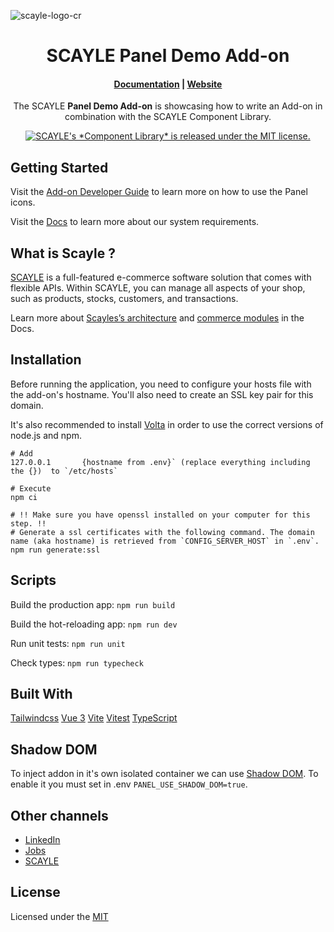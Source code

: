 ![scayle-logo-cr](https://cdn-prod.scayle.com/public/media/general/SCAYLE-Commerce-Engine-header.png)

<h1 align="center">
  SCAYLE Panel Demo Add-on
</h1>

<h4 align="center">
  <a href="https://scayle.dev">Documentation</a> |
  <a href="https://www.scayle.com/">Website</a>
</h4>

<p align="center">
  The SCAYLE <strong>Panel Demo Add-on</strong> is showcasing how to write an Add-on in combination with the SCAYLE Component Library.
</p>

<p align="center">
  <a href="#"><img src="https://img.shields.io/badge/license-MIT-blue.svg" alt="SCAYLE's *Component Library* is released under the MIT license." /></a>
</p>


## Getting Started

Visit the [Add-on Developer Guide](https://scayle.dev/en/dev/add-on/introduction) to learn more on how to use the Panel icons.

Visit the [Docs](https://scayle.dev) to learn more about our system requirements.

## What is Scayle ?

[SCAYLE](https://scayle.com) is a full-featured e-commerce software solution that comes with flexible APIs. Within SCAYLE, you can manage all aspects of your shop, such as products, stocks, customers, and transactions.

Learn more about [Scayles’s architecture](https://scayle.dev/en/developer-guide/introduction/infrastructure) and [commerce modules](https://scayle.dev/en/getting-started) in the Docs.


## Installation

Before running the application, you need to configure your hosts file with the add-on's hostname. You'll also need to create an SSL key pair for this domain.

It's also recommended to install [Volta](https://volta.sh/) in order to use the correct versions of node.js and npm.

```shell
# Add 
127.0.0.1       {hostname from .env}` (replace everything including the {})  to `/etc/hosts`

# Execute
npm ci

# !! Make sure you have openssl installed on your computer for this step. !! 
# Generate a ssl certificates with the following command. The domain name (aka hostname) is retrieved from `CONFIG_SERVER_HOST` in `.env`. 
npm run generate:ssl
```

## Scripts

Build the production app:
`npm run build`

Build the hot-reloading app:
`npm run dev`

Run unit tests: `npm run unit`

Check types: `npm run typecheck`

## Built With

[Tailwindcss](https://tailwindcss.com/)
[Vue 3](https://vuejs.org/)
[Vite](https://vitejs.dev/)
[Vitest](https://vitest.dev/)
[TypeScript](https://www.typescriptlang.org/)

## Shadow DOM

To inject addon in it's own isolated container we can use [Shadow DOM](https://developer.mozilla.org/en-US/docs/Web/Web_Components/Using_shadow_DOM). To enable it you must set in .env `PANEL_USE_SHADOW_DOM=true`.

## Other channels

- [LinkedIn](https://www.linkedin.com/company/scaylecommerce/)
- [Jobs](https://www.scayle.com/company/career/)
- [SCAYLE](https://scayle.com)

## License
Licensed under the [MIT](https://opensource.org/license/mit/)
